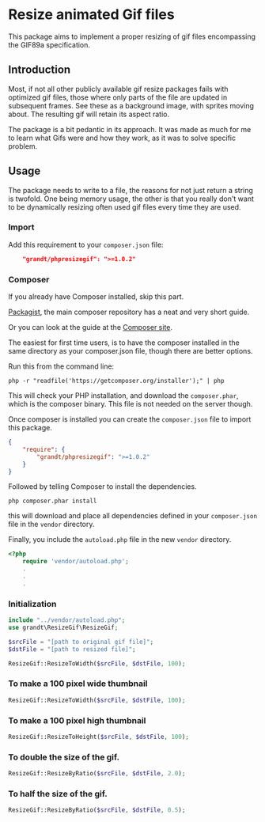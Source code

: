 # Resize animated Gif files


This package aims to implement a proper resizing of gif files encompassing the GIF89a specification.
 

## Introduction

Most, if not all other publicly available gif resize packages fails with optimized gif files,
those where only parts of the file are updated in subsequent frames. See these as a background image,
with sprites moving about.
The resulting gif will retain its aspect ratio.

The package is a bit pedantic in its approach. It was made as much for me to learn what Gifs were 
and how they work, as it was to solve specific problem.

## Usage

The package needs to write to a file, the reasons for not just return a string is twofold.
One being memory usage, the other is that you really don't want to be dynamically resizing
often used gif files every time they are used.

### Import
Add this requirement to your `composer.json` file:
```json
    "grandt/phpresizegif": ">=1.0.2"
```

### Composer
If you already have Composer installed, skip this part.

[Packagist](https://packagist.org/), the main composer repository has a neat and very short guide.

Or you can look at the guide at the [Composer site](https://getcomposer.org/doc/00-intro.md#installation-linux-unix-osx).
 
The easiest for first time users, is to have the composer installed in the same directory as your composer.json file, though there are better options.

Run this from the command line:
```
php -r "readfile('https://getcomposer.org/installer');" | php
```

This will check your PHP installation, and download the `composer.phar`, which is the composer binary. This file is not needed on the server though.

Once composer is installed you can create the `composer.json` file to import this package.
```json
{
    "require": {
        "grandt/phpresizegif": ">=1.0.2"
    }
}
```

Followed by telling Composer to install the dependencies.
```
php composer.phar install
```

this will download and place all dependencies defined in your `composer.json` file in the `vendor` directory.

Finally, you include the `autoload.php` file in the new `vendor` directory.
```php
<?php
    require 'vendor/autoload.php';
    .
    .
    .
```

### Initialization
```php
include "../vendor/autoload.php";
use grandt\ResizeGif\ResizeGif;

$srcFile = "[path to original gif file]";
$dstFile = "[path to resized file]";

ResizeGif::ResizeToWidth($srcFile, $dstFile, 100);
```

### To make a 100 pixel wide thumbnail

```php
ResizeGif::ResizeToWidth($srcFile, $dstFile, 100);
```

### To make a 100 pixel high thumbnail

```php
ResizeGif::ResizeToHeight($srcFile, $dstFile, 100);
```

### To double the size of the gif.

```php
ResizeGif::ResizeByRatio($srcFile, $dstFile, 2.0);
```

### To half the size of the gif.

```php
ResizeGif::ResizeByRatio($srcFile, $dstFile, 0.5);
```

